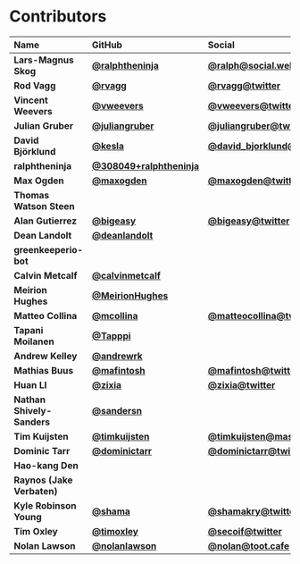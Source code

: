 # Contributors

| Name                       | GitHub                                                               | Social                                                                   |
| :------------------------- | :------------------------------------------------------------------- | :----------------------------------------------------------------------- |
| **Lars-Magnus Skog**       | [**@ralphtheninja**](https://github.com/ralphtheninja)               | [**@ralph@social.weho.st**](https://social.weho.st/@ralph)               |
| **Rod Vagg**               | [**@rvagg**](https://github.com/rvagg)                               | [**@rvagg@twitter**](https://twitter.com/rvagg)                          |
| **Vincent Weevers**        | [**@vweevers**](https://github.com/vweevers)                         | [**@vweevers@twitter**](https://twitter.com/vweevers)                    |
| **Julian Gruber**          | [**@juliangruber**](https://github.com/juliangruber)                 | [**@juliangruber@twitter**](https://twitter.com/juliangruber)            |
| **David Björklund**        | [**@kesla**](https://github.com/kesla)                               | [**@david_bjorklund@twitter**](https://twitter.com/david_bjorklund)      |
| **ralphtheninja**          | [**@308049+ralphtheninja**](https://github.com/308049+ralphtheninja) |                                                                          |
| **Max Ogden**              | [**@maxogden**](https://github.com/maxogden)                         | [**@maxogden@twitter**](https://twitter.com/maxogden)                    |
| **Thomas Watson Steen**    |                                                                      |                                                                          |
| **Alan Gutierrez**         | [**@bigeasy**](https://github.com/bigeasy)                           | [**@bigeasy@twitter**](https://twitter.com/bigeasy)                      |
| **Dean Landolt**           | [**@deanlandolt**](https://github.com/deanlandolt)                   |                                                                          |
| **greenkeeperio-bot**      |                                                                      |                                                                          |
| **Calvin Metcalf**         | [**@calvinmetcalf**](https://github.com/calvinmetcalf)               |                                                                          |
| **Meirion Hughes**         | [**@MeirionHughes**](https://github.com/MeirionHughes)               |                                                                          |
| **Matteo Collina**         | [**@mcollina**](https://github.com/mcollina)                         | [**@matteocollina@twitter**](https://twitter.com/matteocollina)          |
| **Tapani Moilanen**        | [**@Tapppi**](https://github.com/Tapppi)                             |                                                                          |
| **Andrew Kelley**          | [**@andrewrk**](https://github.com/andrewrk)                         |                                                                          |
| **Mathias Buus**           | [**@mafintosh**](https://github.com/mafintosh)                       | [**@mafintosh@twitter**](https://twitter.com/mafintosh)                  |
| **Huan LI**                | [**@zixia**](https://github.com/zixia)                               | [**@zixia@twitter**](https://twitter.com/zixia)                          |
| **Nathan Shively-Sanders** | [**@sandersn**](https://github.com/sandersn)                         |                                                                          |
| **Tim Kuijsten**           | [**@timkuijsten**](https://github.com/timkuijsten)                   | [**@timkuijsten@mastodon.social**](https://mastodon.social/@timkuijsten) |
| **Dominic Tarr**           | [**@dominictarr**](https://github.com/dominictarr)                   | [**@dominictarr@twitter**](https://twitter.com/dominictarr)              |
| **Hao-kang Den**           |                                                                      |                                                                          |
| **Raynos (Jake Verbaten)** |                                                                      |                                                                          |
| **Kyle Robinson Young**    | [**@shama**](https://github.com/shama)                               | [**@shamakry@twitter**](https://twitter.com/shamakry)                    |
| **Tim Oxley**              | [**@timoxley**](https://github.com/timoxley)                         | [**@secoif@twitter**](https://twitter.com/secoif)                        |
| **Nolan Lawson**           | [**@nolanlawson**](https://github.com/nolanlawson)                   | [**@nolan@toot.cafe**](https://toot.cafe/@nolan)                         |
